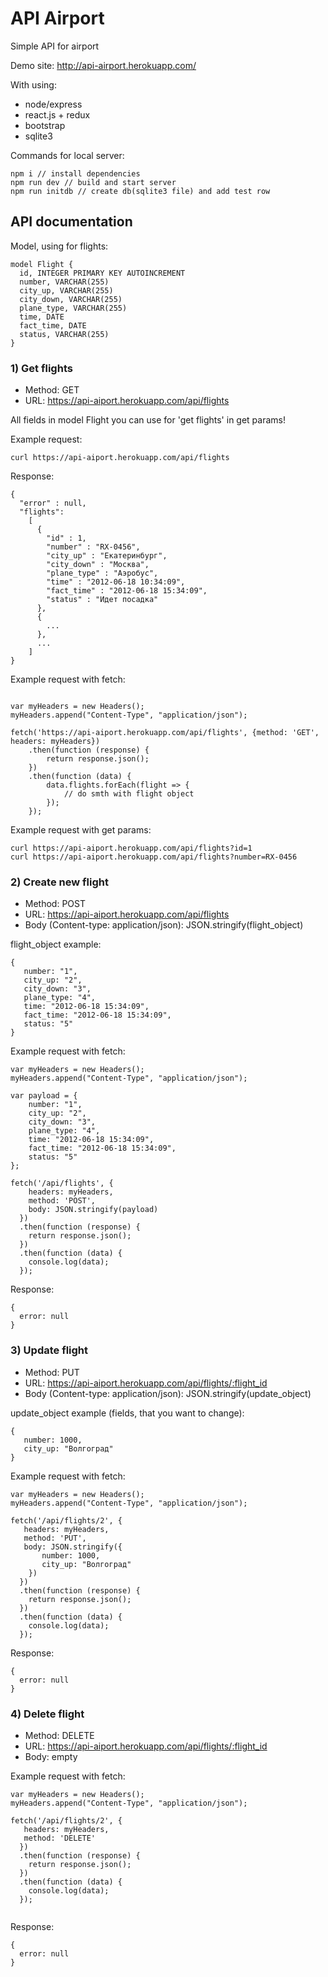# API Airport
Simple API for airport

Demo site: http://api-airport.herokuapp.com/

With using:
  - node/express
  - react.js + redux
  - bootstrap
  - sqlite3
  
Commands for local server:
```
npm i // install dependencies
npm run dev // build and start server
npm run initdb // create db(sqlite3 file) and add test row
```

## API documentation
Model, using for flights:
```
model Flight {
  id, INTEGER PRIMARY KEY AUTOINCREMENT
  number, VARCHAR(255)
  city_up, VARCHAR(255)
  city_down, VARCHAR(255)
  plane_type, VARCHAR(255)
  time, DATE
  fact_time, DATE 
  status, VARCHAR(255)
}
```
    
### 1) Get flights
 - Method: GET
 - URL: https://api-aiport.herokuapp.com/api/flights
 
All fields in model Flight you can use for 'get flights' in get params!

Example request:

```
curl https://api-aiport.herokuapp.com/api/flights
```

Response:

```
{
  "error" : null,
  "flights":
    [
      {
        "id" : 1,
        "number" : "RX-0456",
        "city_up" : "Екатеринбург",
        "city_down" : "Москва",
        "plane_type" : "Аэробус",
        "time" : "2012-06-18 10:34:09",
        "fact_time" : "2012-06-18 15:34:09",
        "status" : "Идет посадка"
      },
      {
        ...
      },
      ...
    ]
}
```
Example request with fetch:
```

var myHeaders = new Headers();
myHeaders.append("Content-Type", "application/json");

fetch('https://api-aiport.herokuapp.com/api/flights', {method: 'GET', headers: myHeaders})
    .then(function (response) {
        return response.json();
    })
    .then(function (data) {
        data.flights.forEach(flight => {
            // do smth with flight object
        });
    });
```
Example request with get params:
```
curl https://api-aiport.herokuapp.com/api/flights?id=1
curl https://api-aiport.herokuapp.com/api/flights?number=RX-0456

```

### 2) Create new flight
 - Method: POST
 - URL: https://api-aiport.herokuapp.com/api/flights
 - Body (Content-type: application/json): JSON.stringify(flight_object)
 
 flight_object example: 
 ```
 {
    number: "1",
    city_up: "2",
    city_down: "3",
    plane_type: "4",
    time: "2012-06-18 15:34:09",
    fact_time: "2012-06-18 15:34:09",
    status: "5"
}
 ```

Example request with fetch:

```
var myHeaders = new Headers();
myHeaders.append("Content-Type", "application/json");

var payload = {
    number: "1",
    city_up: "2",
    city_down: "3",
    plane_type: "4",
    time: "2012-06-18 15:34:09",
    fact_time: "2012-06-18 15:34:09",
    status: "5"
};

fetch('/api/flights', {
    headers: myHeaders,
    method: 'POST',
    body: JSON.stringify(payload)
  })
  .then(function (response) {
    return response.json();
  })
  .then(function (data) {
    console.log(data);
  });

```
Response:
```
{
  error: null
}
```
### 3) Update flight
 - Method: PUT
 - URL: https://api-aiport.herokuapp.com/api/flights/:flight_id
 - Body (Content-type: application/json): JSON.stringify(update_object)
 
 update_object example (fields, that you want to change): 
 ```
 {
    number: 1000,
    city_up: "Волгоград"
 }
 ```

Example request with fetch:

```
var myHeaders = new Headers();
myHeaders.append("Content-Type", "application/json");

fetch('/api/flights/2', {
   headers: myHeaders,
   method: 'PUT',
   body: JSON.stringify({
       number: 1000,
       city_up: "Волгоград"
    })
  })
  .then(function (response) {
    return response.json();
  })
  .then(function (data) {
    console.log(data);
  });

```
Response:
```
{
  error: null
}
```
### 4) Delete flight
 - Method: DELETE
 - URL: https://api-aiport.herokuapp.com/api/flights/:flight_id
 - Body: empty

Example request with fetch:

```
var myHeaders = new Headers();
myHeaders.append("Content-Type", "application/json");

fetch('/api/flights/2', {
   headers: myHeaders,
   method: 'DELETE'
  })
  .then(function (response) {
    return response.json();
  })
  .then(function (data) {
    console.log(data);
  });


```
Response:
```
{
  error: null
}
```
